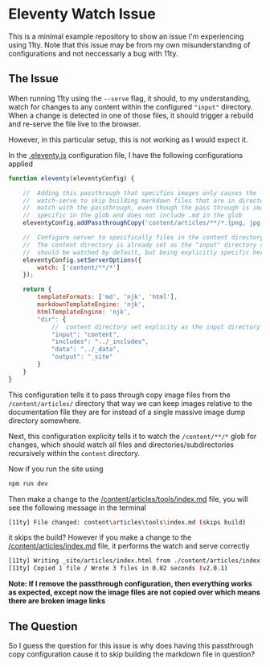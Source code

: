 # Eleventy Watch Issue
This is a minimal example repository to show an issue I'm experiencing using 11ty. Note that this issue may be from my own misunderstanding of configurations and not neccessarly a bug with 11ty.

## The Issue
When running 11ty using the `--serve` flag, it should, to my understanding, watch for changes to any content within the configured `"input"` directory.  When a change is detected in one of those files, it should trigger a rebuild and re-serve the file live to the browser.

However, in this particular setup, this is not working as I would expect it.

In the [.eleventy.js](.eleventy.js) configuration file, I have the following configurations applied

```js
function eleventy(eleventyConfig) {

    //  Adding this passthrough that specifies images only causes the
    //  watch-serve to skip building markdown files that are in directories that
    //  match with the passthrough, even though the pass through is image
    //  specific in the glob and does not include .md in the glob
    eleventyConfig.addPassthroughCopy('content/articles/**/*.{png, jpg, jpeg}');

    //  Configure server to specifically files in the content directory.
    //  The content directory is already set as the "input" directory so it
    //  should be watched by default, but being explicitly specific here.
    eleventyConfig.setServerOptions({
        watch: ['content/**/*']
    });

    return {
        templateFormats: ['md', 'njk', 'html'],
        markdownTemplateEngine: 'njk',
        htmlTemplateEngine: 'njk',
        "dir": {
            //  content directory set explicity as the input directory here
            "input": "content",
            "includes": "../_includes",
            "data": "../_data",
            "output": "_site"
        }
    }
}
```

This configuration tells it to pass through copy image files from the `/content/articles/` directory that way we can keep images relative to the documentation file they are for instead of a single massive image dump directory somewhere.

Next, this configuration explicity tells it to watch the `/content/**/*` glob for changes, which should watch all files and directories/subdirectories recursively within the `content` directory.


Now if you run the site using

```sh
npm run dev
```

Then make a change to the [/content/articles/tools/index.md](/content/articles/tools/index.md) file, you will see the following message in the terminal

```sh
[11ty] File changed: content\articles\tools\index.md (skips build)
```

it skips the build?  However if you make a change to the [/content/articles/index.md](/content/articles/index.md) file, it performs the watch and serve correctly

```sh
[11ty] Writing _site/articles/index.html from ./content/articles/index.md (njk)
[11ty] Copied 1 file / Wrote 3 files in 0.02 seconds (v2.0.1)
```

**Note: If I remove the passthrough configuration, then everything works as expected, except now the image files are not copied over which means there are broken image links**

## The Question
So I guess the question for this issue is why does having this passthrough copy configuration cause it to skip building the markdown file in question?